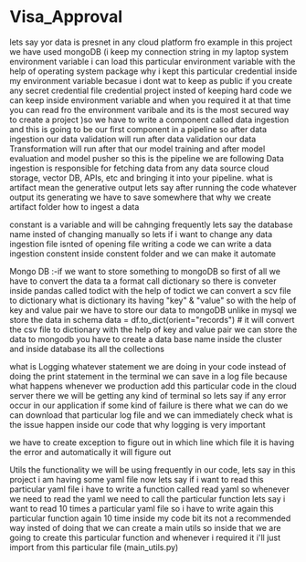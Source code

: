 # Visa_Approval

lets say yor data is presnet in any cloud platform fro example in this project we have used mongoDB (i keep my connection string in my laptop system environment variable i can load this particular environment variable with the help of operating system package why i kept this particular credential inside my environment variable becasue i dont wat to keep as public if you create any secret credential file credential project insted of keeping hard code we can keep inside environment variable and when you required it at that time you can read fro the environment varibale and its is the most secured way to create a project )so we have to write a component called data ingestion and this is going to be our first component in a pipeline so after data ingestion our data validation will run after data validation our data Transformation will run after that our model training and after model evaluation and model pusher so this is the pipeline we are following  Data ingestion is responsible for fetching data from any data source cloud storage, vector DB, APIs, etc and bringing it into your pipeline. what is artifact mean the generative output lets say after running the code whatever output its generating we have to save somewhere that why we create artifact folder
how to ingest a data 

constant is a variable and will be cahnging frequently lets say the database name insted of changing manually so lets if i want to change any data ingestion file isnted of opening file writing a code we can write a data ingestion constent inside constent folder and we can make it automate 

Mongo DB :-if we want to store something to mongoDB so first of all we have to convert the data ta a format call dictionary so there is conveter inside pandas called todict with the help of todict we can convert a scv file to dictionary what is dictionary its having "key" & "value" so with the help of key and value pair we have to store our data to mongoDB unlike in mysql we store the data in schema
data = df.to_dict(orient="records") # it will convert the csv file to dictionary with the help of key and value pair we can store the data to mongodb 
you have to create a data base name inside the cluster and inside database its all the collections

what is Logging whatever statement we are doing in your code  instead of doing the print statement in the terminal we can save in a log file because what happens whenever we production add this particular code in the cloud server there we will be getting any kind of terminal so lets say if any error occur in our application if some kind of failure is there what we can do we can download that particular log file and we can immediately check what is the issue happen inside our code that why logging is very important 

we have to create exception to figure out in which line which file it is having the error and automatically it will figure out 

Utils the functionality we will be using frequently in our code, lets say in this project i am having some yaml file now lets say if i want to read this particular yaml file i have to write a function called read yaml so whenever we need to read the yaml we need to call the particular function lets say i want to read 10 times a particular yaml file  so i have to write again this particular function again 10 time inside my code bit its not a recommended way insted of doing that we can create a main utils so inside that we are going to create this particular function and whenever i required it i'll just import from this particular file (main_utils.py)